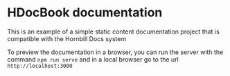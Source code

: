 # HDocBook documentation
This is an example of a simple static content documentation project that is compatible with the Hornbill Docs system

To preview the documentation in a browser, you can run the server with the command `npm run serve` and in a local 
browser go to the url `http://localhost:3000`
